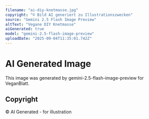 ```yaml
---
filename: "ai-diy-knetmasse.jpg"
copyright: "© Bild AI generiert zu Illustrationszwecken"
source: "Gemini 2.5 Flash Image Preview"
altText: "Vegane DIY Knetmasse"
aiGenerated: true
model: "gemini-2.5-flash-image-preview"
uploadDate: "2025-09-04T11:35:01.742Z"
---
```


# AI Generated Image

This image was generated by gemini-2.5-flash-image-preview for VeganBlatt.

## Copyright
© AI Generated - for illustration
